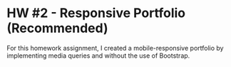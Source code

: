# HW #2 - Responsive Portfolio (Recommended)

For this homework assignment, I created a mobile-responsive portfolio by implementing media queries and without the use of Bootstrap.